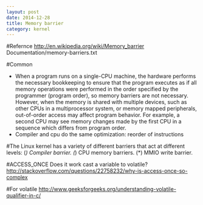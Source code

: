```yaml
---
layout: post
date: 2014-12-28
title: Memory barrier
category: kernel
---
```


#Refernce
http://en.wikipedia.org/wiki/Memory_barrier
Documentation/memory-barriers.txt

#Common
* When a program runs on a single-CPU machine, the hardware performs the necessary bookkeeping 
to ensure that the program executes as if all memory operations were performed in the order 
specified by the programmer (program order), so memory barriers are not necessary. 
However, when the memory is shared with multiple devices, such as other CPUs in a multiprocessor 
system, or memory mapped peripherals, out-of-order access may affect program behavior. 
For example, a second CPU may see memory changes made by the first CPU in a sequence which differs from program order.
* Compiler and cpu do the same optimization: reorder of instructions

#The Linux kernel has a variety of different barriers that act at different
levels:
  (*) Compiler barrier.
  (*) CPU memory barriers.
  (*) MMIO write barrier.

#ACCESS_ONCE
Does it work cast a variable to volatile?
http://stackoverflow.com/questions/22758232/why-is-access-once-so-complex

#For volatile
http://www.geeksforgeeks.org/understanding-volatile-qualifier-in-c/
